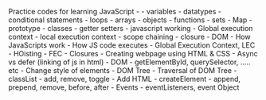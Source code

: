 Practice codes for learning JavaScript - 
    - variables
    - datatypes
    - conditional statements
    - loops
    - arrays
    - objects
    - functions
    - sets
    - Map
    - prototype
    - classes
    - getter setters
    - javascript working
        - Global execution context
        - local execution context
        - scope chaining
        - closure
    - DOM
        - How JavaScripts work
        - How JS code executes  -  Global Execution Context, LEC
        - HOisting
        - FEC
        - Closures
        - Creating webpage using HTML & CSS
        - Async vs defer (linking of js in html)
        - DOM
        - getElementById, querySelector, ..... etc
        - Change style of elements
        - DOM Tree
        - Traversal of DOM Tree
        - classList - add, remove, toggle
        - Add HTML
        - createElement - append, prepend, remove, before, after
        - Events -  eventListeners, event Object
